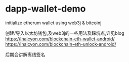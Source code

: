 # dapp-wallet-demo
initialize etherum wallet using web3j &amp; bitcoinj

创建/导入以太坊钱包,及web3j的一些用法及踩坑点,详见blog
https://lhalcyon.com/blockchain-eth-wallet-android/
https://lhalcyon.com/blockchain-eth-unlock-android/

后期会讲解离线签名
